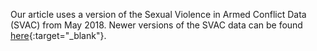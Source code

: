 Our article uses a version of the Sexual Violence in Armed Conflict Data (SVAC) from May 2018. Newer versions of the SVAC data can be found [here](http://www.sexualviolencedata.org/){:target="_blank"}.
